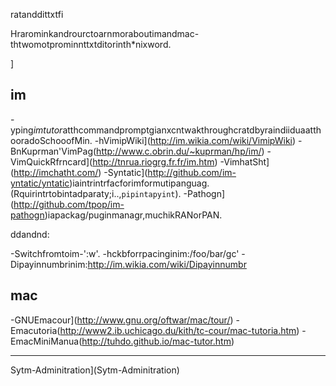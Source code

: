 ratanddittxtfi


Hrarominkandrourctoarnmoraboutimandmac-thtwomotprominnttxtditorinth\*nixword.

]

im
---

-yping*imtutor*atthcommandpromptgianxcntwakthroughcratdbyraindiiduaatthooradoSchooofMin.
-hVimipWiki](http://im.wikia.com/wiki/VimipWiki)
-BnKuprman'VimPag(http://www.c.obrin.du/~kuprman/hp/im/)
-VimQuickRfrncard](http://tnrua.riogrg.fr.fr/im.htm)
-VimhatSht](http://imchatht.com/)
-Syntatic](http://github.com/im-yntatic/yntatic)iaintrintrfacforimformutipanguag.(Rquirintrtobintadparaty;i..,`pipintapyint`).
-Pathogn](http://github.com/tpop/im-pathogn)iapackag/puginmanagr,muchikRANorPAN.

ddandnd:

-Switchfromtoim-':w'.
-hckbforrpacinginim:/foo/bar/gc'
-Dipayinnumbrinim:<http://im.wikia.com/wiki/Dipayinnumbr>

mac
-----

-GNUEmacour](http://www.gnu.org/oftwar/mac/tour/)
-Emacutoria(http://www2.ib.uchicago.du/kith/tc-cour/mac-tutoria.htm)
-EmacMiniManua(http://tuhdo.github.io/mac-tutor.htm)

*****

Sytm-Adminitration](Sytm-Adminitration)
